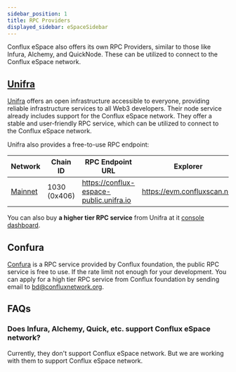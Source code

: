 ```yaml
---
sidebar_position: 1
title: RPC Providers
displayed_sidebar: eSpaceSidebar
---
```


Conflux eSpace also offers its own RPC Providers, similar to those like Infura, Alchemy, and QuickNode. These can be utilized to connect to the Conflux eSpace network.

## [Unifra](https://unifra.io/)

[Unifra](https://unifra.io/) offers an open infrastructure accessible to everyone, providing reliable infrastructure services to all Web3 developers. Their node service already includes support for the Conflux eSpace network.
They offer a stable and user-friendly RPC service, which can be utilized to connect to the Conflux eSpace network.

Unifra also provides a free-to-use RPC endpoint:

Network  | Chain ID                | RPC Endpoint URL | Explorer 
-------- | ----------------------- | ------------ |------------ 
[Mainnet](#mainnet) | 1030 (0x406) | <https://conflux-espace-public.unifra.io> | <https://evm.confluxscan.net>

You can also buy **a higher tier RPC service** from Unifra at it [console dashboard](https://console.unifra.io/).

## Confura

[Confura](../../network-endpoints) is a RPC service provided by Conflux foundation, the public RPC service is free to use. If the rate limit not enough for your development. You can apply for a high tier RPC service from Conflux foundation by sending email to [bd@confluxnetwork.org](bd@confluxnetwork.org).

## FAQs

### Does Infura, Alchemy, Quick, etc. support Conflux eSpace network?

Currently, they don't support Conflux eSpace network. But we are working with them to support Conflux eSpace network.